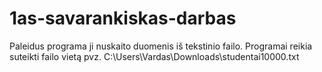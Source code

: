 # 1as-savarankiskas-darbas

Paleidus programa ji nuskaito duomenis iš tekstinio failo.
Programai reikia suteikti failo vietą pvz. C:\Users\Vardas\Downloads\studentai10000.txt 
